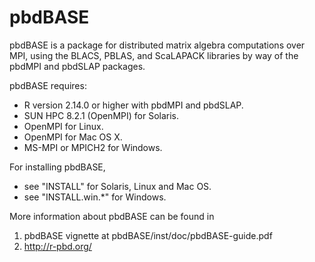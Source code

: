 # pbdBASE 

pbdBASE is a package for distributed matrix algebra computations over MPI,
using the BLACS, PBLAS, and ScaLAPACK libraries by way of the pbdMPI 
and pbdSLAP packages.

pbdBASE requires:
* R version 2.14.0 or higher with pbdMPI and pbdSLAP.
* SUN HPC 8.2.1 (OpenMPI) for Solaris.
* OpenMPI for Linux.
* OpenMPI for Mac OS X.
* MS-MPI or MPICH2 for Windows.

For installing pbdBASE, 
* see "INSTALL" for Solaris, Linux and Mac OS.
* see "INSTALL.win.*" for Windows.

More information about pbdBASE can be found in
1. pbdBASE vignette at pbdBASE/inst/doc/pbdBASE-guide.pdf
2. http://r-pbd.org/
